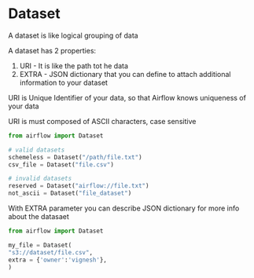 # Dataset 

A dataset is like logical grouping of data

A dataset has 2 properties:

1. URI - It is like the path tot he data
2. EXTRA - JSON dictionary that you can define to attach additional information to your dataset

URI is Unique Identifier of your data, so that Airflow knows uniqueness of your data

URI is must composed of ASCII characters, case sensitive

```py
from airflow import Dataset

# valid datasets
schemeless = Dataset("/path/file.txt")
csv_file = Dataset("file.csv")

# invalid datasets
reserved = Dataset("airflow://file.txt")
not_ascii = Dataset("file_dataset")
```
With EXTRA parameter you can describe JSON dictionary for more info about the datasaet

```py
from airflow import Dataset

my_file = Dataset(
"s3://dataset/file.csv",
extra = {'owner':'vignesh'},
)
```
